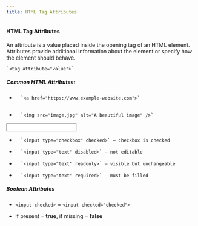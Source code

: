 ```yaml
---
title: HTML Tag Attributes
---
```


#### HTML Tag Attributes


An attribute is a value placed inside the opening tag of an HTML element. Attributes provide additional information about the element or specify how the element should behave.

    `<tag attribute="value">`

##### Common HTML Attributes:


**<a>**

*       `<a href="https://www.example-website.com">`
    

**<img>**

*       `<img src="image.jpg" alt="A beautiful image" />`
    

**<input>**

*       `<input type="checkbox" checked>` — checkbox is checked
*       `<input type="text" disabled>` — not editable
*       `<input type="text" readonly>` — visible but unchangeable
*       `<input type="text" required>` — must be filled


##### Boolean Attributes

*   `<input checked>` \= `<input checked="checked">`
    
*   If present = **true**, if missing = **false**